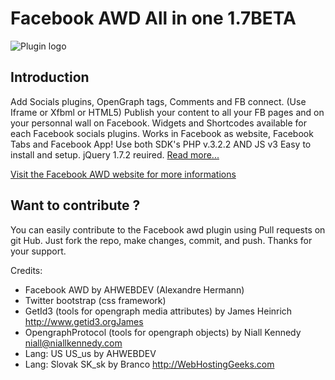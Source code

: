 Facebook AWD All in one 1.7BETA
==============

![Plugin logo][logo]

Introduction
--------------
Add Socials plugins, OpenGraph tags, Comments and FB connect. (Use Iframe or Xfbml or HTML5)
Publish your content to all your FB pages and on your personnal wall on Facebook.
Widgets and Shortcodes available for each Facebook socials plugins.
Works in Facebook as website, Facebook Tabs and Facebook App!
Use both SDK's PHP v.3.2.2 AND JS v3
Easy to install and setup.
jQuery 1.7.2 reuired.
[Read more...](http://facebook-awd.ahwebdev.fr/features/ "Features of Facebook AWD")

[Visit the Facebook AWD website for more informations](http://facebook-awd.ahwebdev.fr "Facebook AWD all in one")

Want to contribute ?
--------------
You can easily contribute to the Facebook awd plugin using Pull requests on git Hub.
Just fork the repo, make changes, commit, and push.
Thanks for your support.

Credits:

- Facebook AWD by AHWEBDEV (Alexandre Hermann)
- Twitter bootstrap (css framework)
- GetId3 (tools for opengraph media attributes) by James Heinrich http://www.getid3.orgJames
- OpengraphProtocol (tools for opengraph objects) by Niall Kennedy <niall@niallkennedy.com>
- Lang: US US_us by AHWEBDEV
- Lang: Slovak SK_sk by Branco http://WebHostingGeeks.com


[logo]: http://www.ahwebdev.fr/wp-content/uploads/2011/06/facebook_awd_all_in_one_556x180.png "Facebook AWD Logo"